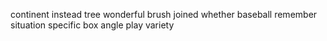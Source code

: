 continent instead tree wonderful brush joined whether baseball remember situation specific box angle play variety